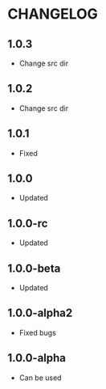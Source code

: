 CHANGELOG
==============

1.0.3
-----------------
  * Change src dir
  
1.0.2
-----------------
  * Change src dir
  
1.0.1
-----------------
  * Fixed
  
1.0.0
-----------------
  * Updated
  
1.0.0-rc
-----------------
  * Updated
  
1.0.0-beta
-----------------
  * Updated

1.0.0-alpha2
-----------------
  * Fixed bugs

1.0.0-alpha
-----------------
  * Can be used
